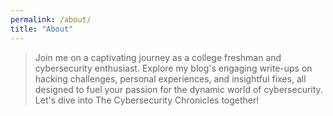 ```yaml
---
permalink: /about/
title: "About"
---
```


> Join me on a captivating journey as a college freshman and cybersecurity enthusiast. Explore my blog's engaging write-ups on hacking challenges, personal experiences, and insightful fixes, all designed to fuel your passion for the dynamic world of cybersecurity. Let's dive into The Cybersecurity Chronicles together!